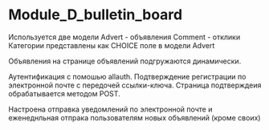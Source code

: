# Module_D_bulletin_board

Используется две модели
Advert - объявления
Comment - отклики
Категории представлены как CHOICE поле в модели Advert

Объявления на странице объявлений подгружаются динамически.

Аутентификация с помошью allauth. Подтверждение регистрации по электронной почте с передочей ссылки-ключа. Страница подтверждеия обрабатывается методом POST.

Настроена отправка уведомлений по электронной почте и еженеднльная отпрака пользователям новых объявлений (кроме своих)

